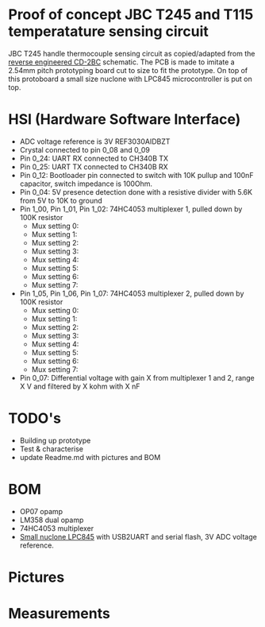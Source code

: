 # Proof of concept JBC T245 and T115 temperatature sensing circuit
JBC T245 handle thermocouple sensing circuit as copied/adapted from the [reverse engineered CD-2BC](https://www.eevblog.com/forum/testgear/jbc-soldering-station-cd-2bc-complete-schematic-analysis/) schematic. The PCB is made to imitate a 2.54mm pitch prototyping board cut to size to fit the prototype. On top of this protoboard a small size nuclone with LPC845 microcontroller is put on top.
# HSI (Hardware Software Interface)
* ADC voltage reference is 3V REF3030AIDBZT
* Crystal connected to pin 0_08 and 0_09
* Pin 0_24: UART RX connected to CH340B TX
* Pin 0_25: UART TX connected to CH340B RX
* Pin 0_12: Bootloader pin connected to switch with 10K pullup and 100nF capacitor, switch impedance is 100Ohm.
* Pin 0_04: 5V presence detection done with a resistive divider with 5.6K from 5V to 10K to ground
* Pin 1_00, Pin 1_01, Pin 1_02: 74HC4053 multiplexer 1, pulled down by 100K resistor
  * Mux setting 0:
  * Mux setting 1:
  * Mux setting 2:
  * Mux setting 3:
  * Mux setting 4:
  * Mux setting 5:
  * Mux setting 6:
  * Mux setting 7:
* Pin 1_05, Pin 1_06, Pin 1_07: 74HC4053 multiplexer 2, pulled down by 100K resistor
  * Mux setting 0:
  * Mux setting 1:
  * Mux setting 2:
  * Mux setting 3:
  * Mux setting 4:
  * Mux setting 5:
  * Mux setting 6:
  * Mux setting 7:
* Pin 0_07: Differential voltage with gain X from multiplexer 1 and 2, range X V and filtered by X kohm with X nF
# TODO's
* Building up prototype
* Test & characterise
* update Readme.md with pictures and BOM
# BOM
* OP07 opamp
* LM358 dual opamp
* 74HC4053 multiplexer
* [Small nuclone LPC845](https://github.com/Squantor/squantorDevelBoards/tree/master/electronics/nuclone_LPC845M301BD48_small) with USB2UART and serial flash, 3V ADC voltage reference.
# Pictures
# Measurements
